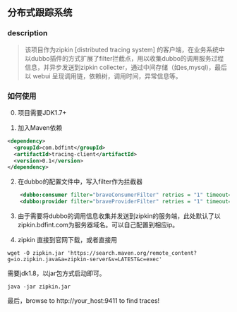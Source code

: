 ## 分布式跟踪系统

### description
> 该项目作为zipkin [distributed tracing system] 的客户端，在业务系统中以dubbo插件的方式扩展了filter拦截点，用以收集dubbo的调用服务过程信息，并异步发送到zipkin collecter，通过中间存储（如es,mysql)，最后以 webui 呈现调用链，依赖树，调用时间，异常信息等。

### 如何使用
0. 项目需要JDK1.7+

1. 加入Maven依赖
```xml
<dependency>
  <groupId>com.bdfint</groupId>
  <artifactId>tracing-client</artifactId>
  <version>0.1</version>
</dependency>
```

2. 在dubbo的配置文件中，写入filter作为拦截器
```xml
    <dubbo:consumer filter="braveConsumerFilter" retries = "1" timeout="2000" />
    <dubbo:provider filter="braveProviderFilter" retries = "1" timeout="2000" />
```

3. 由于需要将dubbo的调用信息收集并发送到zipkin的服务端，此处默认了以zipkin.bdfint.com为服务器域名。可以自己配置到相应ip。

4. zipkin 直接到官网下载，或者直接用
```
wget -O zipkin.jar 'https://search.maven.org/remote_content?g=io.zipkin.java&a=zipkin-server&v=LATEST&c=exec'
```
需要jdk1.8，以jar包方式启动即可。
```
java -jar zipkin.jar
```
最后，browse to http://your_host:9411 to find traces!

